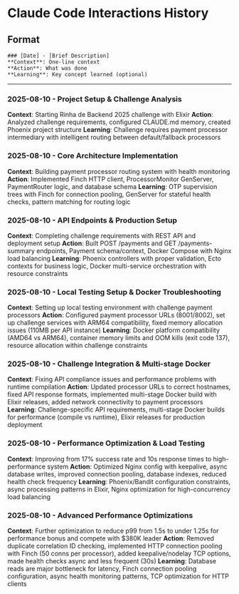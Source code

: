 # Claude Code Interactions History

## Format

```
### [Date] - [Brief Description]
**Context**: One-line context
**Action**: What was done
**Learning**: Key concept learned (optional)
```

---

### 2025-08-10 - Project Setup & Challenge Analysis

**Context**: Starting Rinha de Backend 2025 challenge with Elixir
**Action**: Analyzed challenge requirements, configured CLAUDE.md memory, created Phoenix project structure
**Learning**: Challenge requires payment processor intermediary with intelligent routing between default/fallback processors

### 2025-08-10 - Core Architecture Implementation
**Context**: Building payment processor routing system with health monitoring
**Action**: Implemented Finch HTTP client, ProcessorMonitor GenServer, PaymentRouter logic, and database schema
**Learning**: OTP supervision trees with Finch for connection pooling, GenServer for stateful health checks, pattern matching for routing logic

### 2025-08-10 - API Endpoints & Production Setup
**Context**: Completing challenge requirements with REST API and deployment setup
**Action**: Built POST /payments and GET /payments-summary endpoints, Payment schema/context, Docker Compose with Nginx load balancing
**Learning**: Phoenix controllers with proper validation, Ecto contexts for business logic, Docker multi-service orchestration with resource constraints

### 2025-08-10 - Local Testing Setup & Docker Troubleshooting
**Context**: Setting up local testing environment with challenge payment processors
**Action**: Configured payment processor URLs (8001/8002), set up challenge services with ARM64 compatibility, fixed memory allocation issues (110MB per API instance)
**Learning**: Docker platform compatibility (AMD64 vs ARM64), container memory limits and OOM kills (exit code 137), resource allocation within challenge constraints

### 2025-08-10 - Challenge Integration & Multi-stage Docker
**Context**: Fixing API compliance issues and performance problems with runtime compilation
**Action**: Updated processor URLs to correct hostnames, fixed API response formats, implemented multi-stage Docker build with Elixir releases, added network connectivity to payment processors
**Learning**: Challenge-specific API requirements, multi-stage Docker builds for performance (compile vs runtime), Elixir releases for production deployment

### 2025-08-10 - Performance Optimization & Load Testing
**Context**: Improving from 17% success rate and 10s response times to high-performance system
**Action**: Optimized Nginx config with keepalive, async database writes, improved connection pooling, database indexes, reduced health check frequency
**Learning**: Phoenix/Bandit configuration constraints, async processing patterns in Elixir, Nginx optimization for high-concurrency load balancing

### 2025-08-10 - Advanced Performance Optimizations
**Context**: Further optimization to reduce p99 from 1.5s to under 1.25s for performance bonus and compete with $380K leader
**Action**: Removed duplicate correlation ID checking, implemented HTTP connection pooling with Finch (50 conns per processor), added keepalive/nodelay TCP options, made health checks async and less frequent (30s)
**Learning**: Database reads are major bottleneck for latency, Finch connection pooling configuration, async health monitoring patterns, TCP optimization for HTTP clients
